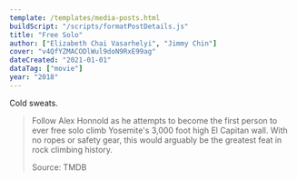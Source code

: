 ```yaml
---
template: /templates/media-posts.html
buildScript: "/scripts/formatPostDetails.js"
title: "Free Solo"
author: ["Elizabeth Chai Vasarhelyi", "Jimmy Chin"]
cover: "v4QfYZMACODlWul9doN9RxE99ag"
dateCreated: "2021-01-01"
dataTag: ["movie"]
year: "2018"
---
```


Cold sweats.

> Follow Alex Honnold as he attempts to become the first person to ever free solo climb Yosemite's 3,000 foot high El Capitan wall. With no ropes or safety gear, this would arguably be the greatest feat in rock climbing history.
>
> Source: TMDB
